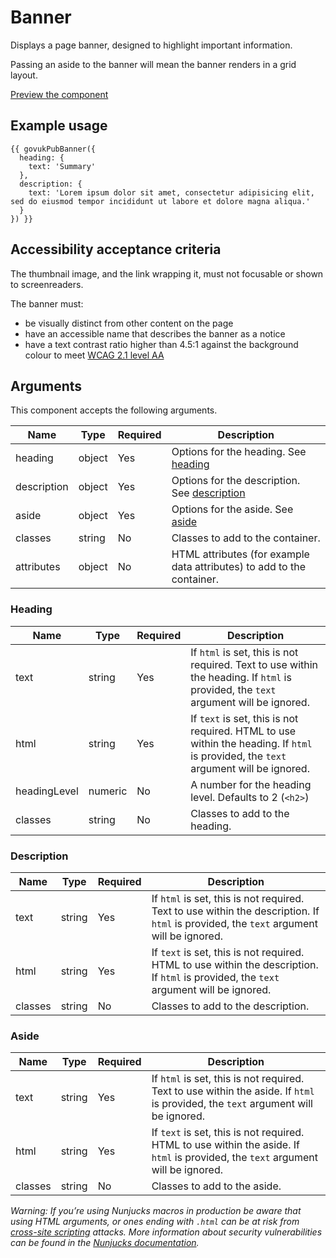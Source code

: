 # Banner

Displays a page banner, designed to highlight important information.

Passing an aside to the banner will mean the banner renders in a grid layout.

[Preview the component](https://govuk-publishing-frontend.herokuapp.com/components/banner/)

## Example usage

```
{{ govukPubBanner({
  heading: {
    text: 'Summary'
  },
  description: {
    text: 'Lorem ipsum dolor sit amet, consectetur adipisicing elit, sed do eiusmod tempor incididunt ut labore et dolore magna aliqua.'
  }
}) }}
```

## Accessibility acceptance criteria
The thumbnail image, and the link wrapping it, must not focusable or shown to screenreaders.

The banner must:

- be visually distinct from other content on the page
- have an accessible name that describes the banner as a notice
- have a text contrast ratio higher than 4.5:1 against the background colour to meet [WCAG 2.1 level AA](https://www.w3.org/TR/WCAG21/)

## Arguments

This component accepts the following arguments.

|Name|Type|Required|Description|
|---|---|---|---|
|heading|object|Yes|Options for the heading. See [heading](#heading)|
|description|object|Yes|Options for the description. See [description](#description)|
|aside|object|Yes|Options for the aside. See [aside](#aside)|
|classes|string|No|Classes to add to the container.|
|attributes|object|No|HTML attributes (for example data attributes) to add to the container.|

### Heading

|Name|Type|Required|Description|
|---|---|---|---|
|text|string|Yes|If `html` is set, this is not required. Text to use within the heading. If `html` is provided, the `text` argument will be ignored.|
|html|string|Yes|If `text` is set, this is not required. HTML to use within the heading. If `html` is provided, the `text` argument will be ignored.|
|headingLevel|numeric|No|A number for the heading level. Defaults to 2 (`<h2>`)|
|classes|string|No|Classes to add to the heading.|

### Description

|Name|Type|Required|Description|
|---|---|---|---|
|text|string|Yes|If `html` is set, this is not required. Text to use within the description. If `html` is provided, the `text` argument will be ignored.|
|html|string|Yes|If `text` is set, this is not required. HTML to use within the description. If `html` is provided, the `text` argument will be ignored.|
|classes|string|No|Classes to add to the description.|

### Aside

|Name|Type|Required|Description|
|---|---|---|---|
|text|string|Yes|If `html` is set, this is not required. Text to use within the aside. If `html` is provided, the `text` argument will be ignored.|
|html|string|Yes|If `text` is set, this is not required. HTML to use within the aside. If `html` is provided, the `text` argument will be ignored.|
|classes|string|No|Classes to add to the aside.|

*Warning: If you’re using Nunjucks macros in production be aware that using HTML arguments, or ones ending with `.html` can be at risk from [cross-site scripting](https://en.wikipedia.org/wiki/Cross-site_scripting) attacks. More information about security vulnerabilities can be found in the [Nunjucks documentation](https://mozilla.github.io/nunjucks/api.html#user-defined-templates-warning).*
